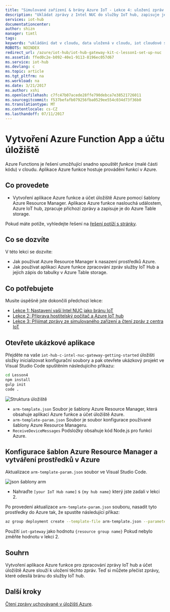 ```yaml
---
title: "Simulované zařízení & brány Azure IoT - Lekce 4: uložení zpráv | Microsoft Docs"
description: "Ukládat zprávy z Intel NUC do služby IoT hub, zapisuje je do úložiště Azure Table a číst je z cloudu."
services: iot-hub
documentationcenter: 
author: shizn
manager: timtl
tags: 
keywords: "ukládání dat v cloudu, data uložená v cloudu, iot cloudové služby"
ROBOTS: NOINDEX
redirect_url: /azure/iot-hub/iot-hub-gateway-kit-c-lesson1-set-up-nuc
ms.assetid: ffed0c2e-b092-40e1-9113-8196ec057d67
ms.service: iot-hub
ms.devlang: c
ms.topic: article
ms.tgt_pltfrm: na
ms.workload: na
ms.date: 3/21/2017
ms.author: xshi
ms.openlocfilehash: c7fc47b07acede28ffe790debca7e38521726011
ms.sourcegitcommit: f537befafb079256fba0529ee554c034d73f36b0
ms.translationtype: MT
ms.contentlocale: cs-CZ
ms.lasthandoff: 07/11/2017
---
```

# <a name="create-an-azure-function-app-and-storage-account"></a>Vytvoření Azure Function App a účtu úložiště

Azure Functions je řešení umožňující snadno spouštět _funkce_ (malé části kódu) v cloudu. Aplikace Azure funkce hostuje provádění funkcí v Azure. 

## <a name="what-you-will-do"></a>Co provedete

- Vytvoření aplikace Azure funkce a účet úložiště Azure pomocí šablony Azure Resource Manager. Aplikace Azure funkce naslouchá událostem, Azure IoT hub, zpracuje příchozí zprávy a zapisuje je do Azure Table storage.

Pokud máte potíže, vyhledejte řešení na [řešení potíží s stránky](iot-hub-gateway-kit-c-sim-troubleshooting.md).


## <a name="what-you-will-learn"></a>Co se dozvíte

V této lekci se dozvíte:

- Jak používat Azure Resource Manager k nasazení prostředků Azure.
- Jak používat aplikaci Azure funkce zpracování zpráv služby IoT Hub a jejich zápis do tabulky v Azure Table storage.

## <a name="what-you-need"></a>Co potřebujete

Musíte úspěšně jste dokončili předchozí lekce:

- [Lekce 1: Nastavení vaší Intel NUC jako bránu IoT](iot-hub-gateway-kit-c-sim-lesson1-set-up-nuc.md)
- [Lekce 2: Příprava hostitelský počítač a Azure IoT hub](iot-hub-gateway-kit-c-sim-lesson2-get-the-tools-win32.md)
- [Lekce 3: Přijímat zprávy ze simulovaného zařízení a čtení zpráv z centra IoT](iot-hub-gateway-kit-c-sim-lesson3-configure-simulated-device-app.md)

## <a name="open-a-sample-app"></a>Otevřete ukázkové aplikace

Přejděte na vaše `iot-hub-c-intel-nuc-gateway-getting-started` úložišti složky inicializovat konfigurační soubory a pak otevřete ukázkový projekt ve Visual Studio Code spuštěním následujícího příkazu:

```bash
cd Lesson4
npm install
gulp init
code .
```

![Struktura úložiště](media/iot-hub-gateway-kit-lessons/lesson4/arm_template.png)

- `arm-template.json` Soubor je šablony Azure Resource Manager, která obsahuje aplikaci Azure funkce a účet úložiště Azure.
- `arm-template-param.json` Soubor je soubor konfigurace používané šablony Azure Resource Manageru.
- `ReceiveDeviceMessages` Podsložky obsahuje kód Node.js pro funkci Azure.

## <a name="configure-azure-resource-manager-templates-and-create-resources-in-azure"></a>Konfigurace šablon Azure Resource Manager a vytváření prostředků v Azure

Aktualizace `arm-template-param.json` soubor ve Visual Studio Code.

![json šablony arm](media/iot-hub-gateway-kit-lessons/lesson4/arm_template_param.png)

- Nahraďte `[your IoT Hub name]` s `{my hub name}` který jste zadali v lekci 2.

Po provedení aktualizace `arm-template-param.json` souboru, nasadit tyto prostředky do Azure tak, že spustíte následující příkaz:

```bash
az group deployment create --template-file arm-template.json --parameters @arm-template-param.json -g iot-gateway
```

Použití `iot-gateway` jako hodnotu `{resource group name}` Pokud nebylo změňte hodnotu v lekci 2.

## <a name="summary"></a>Souhrn

Vytvoření aplikace Azure funkce pro zpracování zprávy IoT hub a účet úložiště Azure slouží k uložení těchto zpráv. Teď si můžete přečíst zprávy, které odesílá bránu do služby IoT hub.

## <a name="next-steps"></a>Další kroky
[Čtení zprávy uchovávané v úložišti Azure](iot-hub-gateway-kit-c-sim-lesson4-read-table-storage.md).
